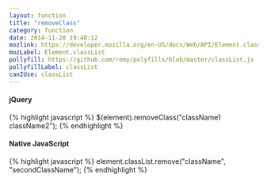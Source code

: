 ```yaml
---
layout: function
title: "removeClass"
category: function
date: 2014-11-20 19:40:12
mozlink: https://developer.mozilla.org/en-US/docs/Web/API/Element.classList
mozLabel: Element.classList
pollyfill: https://github.com/remy/polyfills/blob/master/classList.js
pollyfillLabel: classList
canIUse: classList
---
```


#### jQuery
{% highlight javascript %}
$(element).removeClass("className1 className2");
{% endhighlight %}

#### Native JavaScript
{% highlight javascript %}
element.classList.remove("className", "secondClassName");
{% endhighlight %}